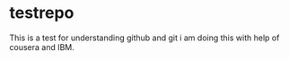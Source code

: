 # testrepo
This is a test for understanding github and git i am doing this with help of cousera and IBM.
